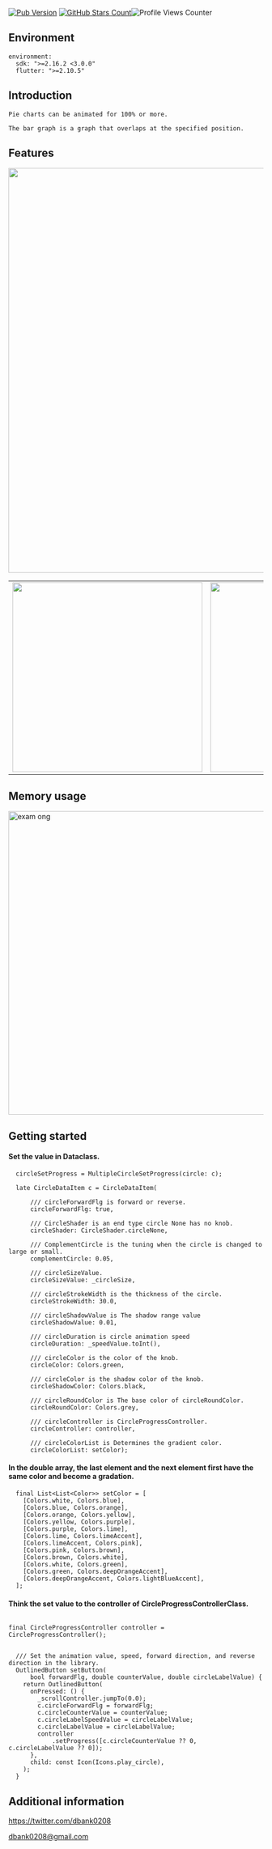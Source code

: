 <!-- 
This README describes the package. If you publish this package to pub.dev,
this README's contents appear on the landing page for your package.

For information about how to write a good package README, see the guide for
[writing package pages](https://dart.dev/guides/libraries/writing-package-pages). 

For general information about developing packages, see the Dart guide for
[creating packages](https://dart.dev/guides/libraries/create-library-packages)
and the Flutter guide for
[developing packages and plugins](https://flutter.dev/developing-packages). 
-->

[![Pub Version](https://img.shields.io/pub/v/multiple_circle_chart?color=emerald)](https://pub.dev/packages/multiple_circle_chart/versions/)
[![GitHub Stars Count](https://img.shields.io/github/stars/daisukenagata/multiple_circle_chart?logo=github)](https://github.com/daisukenagata/multiple_circle_chart 'Star me on GitHub!')![Profile Views Counter](https://komarev.com/ghpvc/?username=daisukenagata)

## Environment

```
environment:
  sdk: ">=2.16.2 <3.0.0"
  flutter: ">=2.10.5"
```


## Introduction

```
Pie charts can be animated for 100% or more.

The bar graph is a graph that overlaps at the specified position.
```

## Features

<img width="800" src="https://user-images.githubusercontent.com/16457165/161848973-8c81e05c-a0e0-4551-90f9-452ee149579c.gif">

| | |
|---|---|
|<img width="375" src="https://user-images.githubusercontent.com/16457165/166452386-42d2b30c-61f7-4ac7-b750-99f229e474ad.gif">|<img width="375" src="https://user-images.githubusercontent.com/16457165/166452373-5823b8ed-2f48-46b9-b264-8242f92a68ae.gif">|

## Memory usage


<img width="600" alt="exam ong" src="https://user-images.githubusercontent.com/16457165/161421822-d0f6a0dd-8a29-412d-ad21-2a6ca25c622d.png">





## Getting started

#### Set the value in Dataclass.
```
  circleSetProgress = MultipleCircleSetProgress(circle: c);

  late CircleDataItem c = CircleDataItem(

      /// circleForwardFlg is forward or reverse.
      circleForwardFlg: true,

      /// CircleShader is an end type circle None has no knob.
      circleShader: CircleShader.circleNone,

      /// ComplementCircle is the tuning when the circle is changed to large or small.
      complementCircle: 0.05,

      /// circleSizeValue.
      circleSizeValue: _circleSize,

      /// circleStrokeWidth is the thickness of the circle.
      circleStrokeWidth: 30.0,

      /// circleShadowValue is The shadow range value
      circleShadowValue: 0.01,

      /// circleDuration is circle animation speed
      circleDuration: _speedValue.toInt(),

      /// circleColor is the color of the knob.
      circleColor: Colors.green,

      /// circleColor is the shadow color of the knob.
      circleShadowColor: Colors.black,

      /// circleRoundColor is The base color of circleRoundColor.
      circleRoundColor: Colors.grey,

      /// circleController is CircleProgressController.
      circleController: controller,

      /// circleColorList is Determines the gradient color.
      circleColorList: setColor);
```

#### In the double array, the last element and the next element first have the same color and become a gradation.
```
  final List<List<Color>> setColor = [
    [Colors.white, Colors.blue],
    [Colors.blue, Colors.orange],
    [Colors.orange, Colors.yellow],
    [Colors.yellow, Colors.purple],
    [Colors.purple, Colors.lime],
    [Colors.lime, Colors.limeAccent],
    [Colors.limeAccent, Colors.pink],
    [Colors.pink, Colors.brown],
    [Colors.brown, Colors.white],
    [Colors.white, Colors.green],
    [Colors.green, Colors.deepOrangeAccent],
    [Colors.deepOrangeAccent, Colors.lightBlueAccent],
  ];
```

#### Think the set value to the controller of CircleProgressControllerClass.
```

final CircleProgressController controller = CircleProgressController();


  /// Set the animation value, speed, forward direction, and reverse direction in the library.
  OutlinedButton setButton(
      bool forwardFlg, double counterValue, double circleLabelValue) {
    return OutlinedButton(
      onPressed: () {
        _scrollController.jumpTo(0.0);
        c.circleForwardFlg = forwardFlg;
        c.circleCounterValue = counterValue;
        c.circleLabelSpeedValue = circleLabelValue;
        c.circleLabelValue = circleLabelValue;
        controller
            .setProgress([c.circleCounterValue ?? 0, c.circleLabelValue ?? 0]);
      },
      child: const Icon(Icons.play_circle),
    );
  }
```


## Additional information

https://twitter.com/dbank0208

dbank0208@gmail.com




